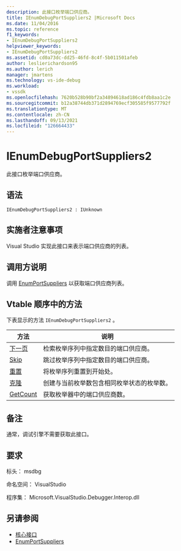 ```yaml
---
description: 此接口枚举端口供应商。
title: IEnumDebugPortSuppliers2 |Microsoft Docs
ms.date: 11/04/2016
ms.topic: reference
f1_keywords:
- IEnumDebugPortSuppliers2
helpviewer_keywords:
- IEnumDebugPortSuppliers2
ms.assetid: cd0a73dc-dd25-46fd-8c4f-5b011501afeb
author: leslierichardson95
ms.author: lerich
manager: jmartens
ms.technology: vs-ide-debug
ms.workload:
- vssdk
ms.openlocfilehash: 7620b528b90bf2a34894618ad186c4fdb8aa1c2e
ms.sourcegitcommit: b12a38744db371d2894769ecf305585f9577792f
ms.translationtype: MT
ms.contentlocale: zh-CN
ms.lasthandoff: 09/13/2021
ms.locfileid: "126664433"
---
```

# <a name="ienumdebugportsuppliers2"></a>IEnumDebugPortSuppliers2
此接口枚举端口供应商。

## <a name="syntax"></a>语法

```
IEnumDebugPortSuppliers2 : IUnknown
```

## <a name="notes-for-implementers"></a>实施者注意事项
 Visual Studio 实现此接口来表示端口供应商的列表。

## <a name="notes-for-callers"></a>调用方说明
 调用 [EnumPortSuppliers](../../../extensibility/debugger/reference/idebugcoreserver2-enumportsuppliers.md) 以获取端口供应商列表。

## <a name="methods-in-vtable-order"></a>Vtable 顺序中的方法
 下表显示的方法 `IEnumDebugPortSuppliers2` 。

|方法|说明|
|------------|-----------------|
|[下一页](../../../extensibility/debugger/reference/ienumdebugportsuppliers2-next.md)|检索枚举序列中指定数目的端口供应商。|
|[Skip](../../../extensibility/debugger/reference/ienumdebugportsuppliers2-skip.md)|跳过枚举序列中指定数目的端口供应商。|
|[重置](../../../extensibility/debugger/reference/ienumdebugportsuppliers2-reset.md)|将枚举序列重置到开始处。|
|[克隆](../../../extensibility/debugger/reference/ienumdebugportsuppliers2-clone.md)|创建与当前枚举数包含相同枚举状态的枚举数。|
|[GetCount](../../../extensibility/debugger/reference/ienumdebugportsuppliers2-getcount.md)|获取枚举器中的端口供应商数。|

## <a name="remarks"></a>备注
 通常，调试引擎不需要获取此接口。

## <a name="requirements"></a>要求
 标头： msdbg

 命名空间： VisualStudio

 程序集： Microsoft.VisualStudio.Debugger.Interop.dll

## <a name="see-also"></a>另请参阅
- [核心接口](../../../extensibility/debugger/reference/core-interfaces.md)
- [EnumPortSuppliers](../../../extensibility/debugger/reference/idebugcoreserver2-enumportsuppliers.md)
